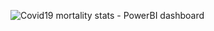 ![Covid19 mortality stats - PowerBI dashboard](https://github.com/lordnixus/portfolio-projects/assets/83723822/f29c9d85-b64d-433a-95f9-6b78cd012a94)
